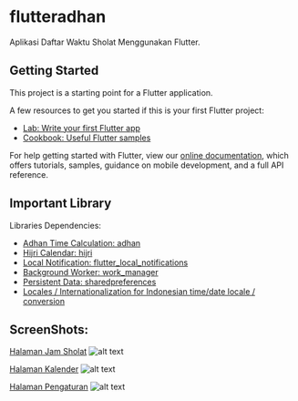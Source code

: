 # flutteradhan

Aplikasi Daftar Waktu Sholat Menggunakan Flutter.

## Getting Started

This project is a starting point for a Flutter application.

A few resources to get you started if this is your first Flutter project:

- [Lab: Write your first Flutter app](https://flutter.dev/docs/get-started/codelab)
- [Cookbook: Useful Flutter samples](https://flutter.dev/docs/cookbook)

For help getting started with Flutter, view our
[online documentation](https://flutter.dev/docs), which offers tutorials,
samples, guidance on mobile development, and a full API reference.

## Important Library

Libraries Dependencies:

- [Adhan Time Calculation: adhan](https://pub.dev/packages/adhan)
- [Hijri Calendar: hijri](https://pub.dev/packages/hijri)
- [Local Notification: flutter_local_notifications](https://pub.dev/packages/flutter_local_notifications)
- [Background Worker: work_manager](https://pub.dev/packages/workmanager)
- [Persistent Data: sharedpreferences](https://pub.dev/packages/shared_preferences)
- [Locales / Internationalization for Indonesian time/date locale / conversion](https://pub.dev/packages/intl)

## ScreenShots:

[Halaman Jam Sholat](https://github.com/jqrbp/flutteradhan/screenshots/jamScreenShot.png)
![alt text](https://github.com/jqrbp/flutteradhan/screenshots/jamScreenShot.png)

[Halaman Kalender](https://github.com/jqrbp/flutteradhan/screenshots/kalenderScreenShot.png)
![alt text](https://github.com/jqrbp/flutteradhan/screenshots/kalenderScreenShot.png)

[Halaman Pengaturan](https://github.com/jqrbp/flutteradhan/screenshots/pengaturanScreenShot.png)
![alt text](https://github.com/jqrbp/flutteradhan/screenshots/pengaturanScreenShot.png)